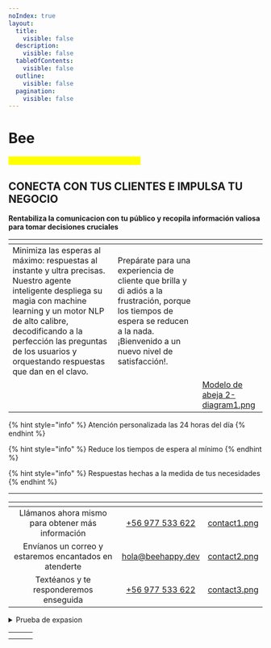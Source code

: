 ```yaml
---
noIndex: true
layout:
  title:
    visible: false
  description:
    visible: false
  tableOfContents:
    visible: false
  outline:
    visible: false
  pagination:
    visible: false
---
```


# Bee

<mark style="color:yellow;">**DESCUBRE NUEVAS OPORTUNIDADES**</mark>

## CONECTA CON TUS CLIENTES E IMPULSA TU NEGOCIO



**Rentabiliza la comunicacion con tu público y recopila información valiosa para tomar decisiones cruciales**





<table data-card-size="large" data-view="cards" data-full-width="false"><thead><tr><th></th><th></th><th data-hidden data-card-cover data-type="files"></th></tr></thead><tbody><tr><td>Minimiza las esperas al máximo: respuestas al instante y ultra precisas. Nuestro agente inteligente despliega su magia con machine learning y un motor NLP de alto calibre, decodificando a la perfección las preguntas de los usuarios y orquestando respuestas que dan en el clavo.</td><td>Prepárate para una experiencia de cliente que brilla y di adiós a la frustración, porque los tiempos de espera se reducen a la nada. ¡Bienvenido a un nuevo nivel de satisfacción!.</td><td></td></tr><tr><td></td><td></td><td><a href=".gitbook/assets/Modelo de abeja 2-diagram1.png">Modelo de abeja 2-diagram1.png</a></td></tr></tbody></table>

{% hint style="info" %}
Atención personalizada las 24 horas del día
{% endhint %}

{% hint style="info" %}
Reduce los tiempos de espera al mínimo
{% endhint %}

{% hint style="info" %}
Respuestas hechas a la medida de tus necesidades
{% endhint %}

***

<table data-column-title-hidden data-view="cards"><thead><tr><th align="center"></th><th align="center"></th><th data-hidden data-card-cover data-type="files"></th></tr></thead><tbody><tr><td align="center">Llámanos ahora mismo para obtener más información</td><td align="center"><a href="tel:+56977533622">+56 977 533 622</a></td><td><a href=".gitbook/assets/contact1.png">contact1.png</a></td></tr><tr><td align="center">Envíanos un correo y estaremos encantados en atenderte</td><td align="center"><a href="mailto:hola@beehappy.dev">hola@beehappy.dev</a></td><td><a href=".gitbook/assets/contact2.png">contact2.png</a></td></tr><tr><td align="center">Textéanos y te responderemos enseguida</td><td align="center"><a href="https://api.whatsapp.com/send?phone=:56977533622">+56 977 533 622</a></td><td><a href=".gitbook/assets/contact3.png">contact3.png</a></td></tr></tbody></table>

<details>

<summary>Prueba de expasion</summary>



</details>

|   |   |   |
| - | - | - |
|   |   |   |
|   |   |   |

